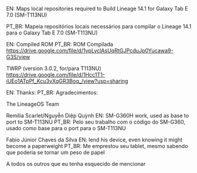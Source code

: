 EN: Maps local repositories required to Build
Lineage 14.1 for Galaxy Tab E 7.0 (SM-T113NU)

PT_BR: Mapeia repositórios locais necessários para
compilar o Lineage 14.1 para o Galaxy Tab E 7.0 (SM-T113NU)

EN: Compiled ROM
PT_BR: ROM Compilada
https://drive.google.com/file/d/1ypLyclAsUqRtGJPcduJp0Yucawa9-G3S/view

TWRP (version 3.0.2, for/para T113NU)
https://drive.google.com/file/d/1Hcc1T1-iUEo1ATpPf_Kcu3vXqGR3Boq_/view?usp=sharing

EN: Thanks:
PT_BR: Agradecimentos:

The LineageOS Team

Remilia Scarlet/Nguyễn Diệp Quỳnh 
EN: SM-G360H work, used as base to port to SM-T113NU
PT_BR: Pelo seu trabalho com o código do SM-G360, usado como base para
o port para o SM-T113NU

Fabio Júnior Chaves da Silva 
EN: lend his device, even knowing it might become a paperweight
PT_BR: Me emprestou seu tablet, mesmo sabendo que poderia se tornar
um peso de papel

A todos os outros que eu tenha esquecido de mencionar 
